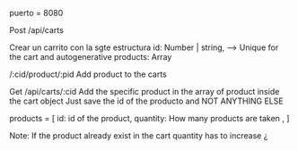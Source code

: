puerto = 8080

Post
/api/carts

Crear un carrito con la sgte estructura
id: Number | string, --> Unique for the cart and autogenerative
products: Array<products>

/:cid/product/:pid
Add product to the carts

Get
/api/carts/:cid
Add the specific product in the array of product inside the cart object
Just save the id of the producto and NOT ANYTHING ELSE

products = [
id: id of the product,
quantity: How many products are taken ,
]

Note: If the product already exist in the cart quantity has to increase ¿
